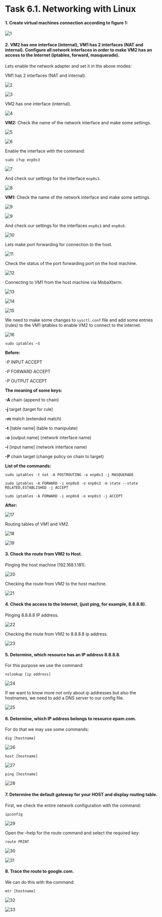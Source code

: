 # Task 6.1. Networking with Linux
#### 1. Create virtual machines connection according to figure 1:

![1](screenshots/1.png)

#### 2. VM2 has one interface (internal), VM1 has 2 interfaces (NAT and internal). Configure all network interfaces in order to make VM2 has an access to the Internet (iptables, forward, masquerade).  

Lets enable the network adapter and set it in the above modes:  

VM1 has 2 interfaces (NAT and internal).

![2](screenshots/2.png)  

![3](screenshots/3.png)

VM2 has one interface (internal).  

![4](screenshots/4.png)

**VM2:** Check the name of the network interface and make some settings.  

![5](screenshots/5.png)  

![6](screenshots/6.png)  

Enable the interface with the command:  

```sudo ifup enp0s3```

![7](screenshots/7.png)  

And check our settings for the interface ```enp0s3```.  

![8](screenshots/8.png)  

**VM1:** Check the name of the network interface and make some settings.  

![9](screenshots/8.png)  

![9](screenshots/9(1).png)    

And check our settings for the interfaces ```enp0s3``` and ```enp0s8```.

![10](screenshots/10.png)  

Lets make port forwarding for connection to the host.  

![11](screenshots/11.png)  

Check the status of the port forwarding port on the host machine.

![12](screenshots/12.png)  

Connecting to VM1 from the host machine via MobaXterm.

![13](screenshots/13.png)  

![14](screenshots/14.png)  

![15](screenshots/15.png)  

We need to make some changes to ```sysctl.conf``` file and add some entries (rules) to the VM1 iptables to enable VM2 to connect to the internet.

![16](screenshots/16.png)

```sudo iptables –S``` 

**Before:**

-P INPUT ACCEPT  

-P FORWARD ACCEPT  

-P OUTPUT ACCEPT    



**The meaning of some keys:**  

**-A** chain		 (append to chain)

**-j** target		 (target for rule)  

**-m** match		 (extended match)  

**-t** [table name]	 (table to manipulate)  

**-o** [output name]	  (network interface name)  

**-i** [input name]	 (network interface name)  

**-P** chain target	 (change policy on chain to target)



**List of the commands:**

```sudo iptables -t nat -A POSTROUTING -o enp0s3 -j MASQUERADE```  

```sudo iptables -A FORWARD -i enp0s8 -o enp0s3 -m state --state RELATED,ESTABLISHED -j ACCEPT```  

```sudo iptables -A FORWARD -i enp0s8 -o enp0s3 -j ACCEPT```


**After:**

![17](screenshots/17.png)

Routing tables of VM1 and VM2.

![18](screenshots/18.png)  

![19](screenshots/19.png)

#### 3. Check the route from VM2 to Host.

Pinging the host machine (192.168.1.181).

![20](screenshots/20.png)

Checking the route from VM2 to the host machine.

![21](screenshots/21.png)

#### 4. Check the access to the Internet, (just ping, for example, 8.8.8.8).

Pinging 8.8.8.8 IP address. 

![22](screenshots/22.png)

Checking the route from VM2 to 8.8.8.8 ip address.

![23](screenshots/23.png)

#### 5. Determine, which resource has an IP address 8.8.8.8.  

For this purpose we use the command:  

```nslookup [ip address]```

![24](screenshots/24.png)

If we want to know more not only about ip addresses but also the hostnames, we need to add a DNS server to our config file.  

![25](screenshots/25.png)

#### 6. Determine, which IP address belongs to resource epam.com.  

For do that we may use some commands:

```dig [hostname]```  

![26](screenshots/26.png)

```host [hostname]```

![27](screenshots/27.png)

```ping [hostname]```

![28](screenshots/28.png)

#### 7. Determine the default gateway for your HOST and display routing table.  

First, we check the entire network configuration with the command:

```ipconfig```

![29](screenshots/29.png)

Open the –help for the route command and select the required key:

```route PRINT```

![30](screenshots/30.png)  

![31](screenshots/31.png)

#### 8. Trace the route to google.com.  

We can do this with the command:  

```mtr [hostname]```  

![32](screenshots/32.png)  

![33](screenshots/33.png)

